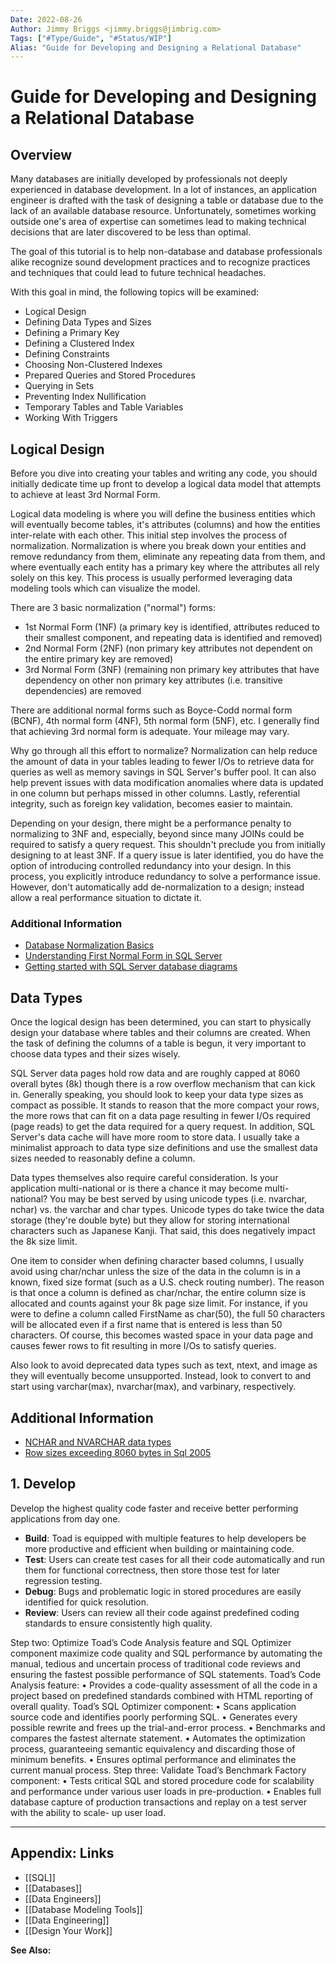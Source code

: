 ```yaml
---
Date: 2022-08-26
Author: Jimmy Briggs <jimmy.briggs@jimbrig.com>
Tags: ["#Type/Guide", "#Status/WIP"]
Alias: "Guide for Developing and Designing a Relational Database"
---
```


# Guide for Developing and Designing a Relational Database

## Overview

Many databases are initially developed by professionals not deeply experienced in database development. In a lot of instances, an application engineer is drafted with the task of designing a table or database due to the lack of an available database resource. Unfortunately, sometimes working outside one's area of expertise can sometimes lead to making technical decisions that are later discovered to be less than optimal.

The goal of this tutorial is to help non-database and database professionals alike recognize sound development practices and to recognize practices and techniques that could lead to future technical headaches.

With this goal in mind, the following topics will be examined:

-   Logical Design
-   Defining Data Types and Sizes
-   Defining a Primary Key
-   Defining a Clustered Index
-   Defining Constraints
-   Choosing Non-Clustered Indexes
-   Prepared Queries and Stored Procedures
-   Querying in Sets
-   Preventing Index Nullification
-   Temporary Tables and Table Variables
-   Working With Triggers

## Logical Design

Before you dive into creating your tables and writing any code, you should initially dedicate time up front to develop a logical data model that attempts to achieve at least 3rd Normal Form.

Logical data modeling is where you will define the business entities which will eventually become tables, it's attributes (columns) and how the entities inter-relate with each other. This initial step involves the process of normalization. Normalization is where you break down your entities and remove redundancy from them, eliminate any repeating data from them, and where eventually each entity has a primary key where the attributes all rely solely on this key. This process is usually performed leveraging data modeling tools which can visualize the model.

There are 3 basic normalization ("normal") forms:

-   1st Normal Form (1NF) (a primary key is identified, attributes reduced to their smallest component, and repeating data is identified and removed)
-   2nd Normal Form (2NF) (non primary key attributes not dependent on the entire primary key are removed)
-   3rd Normal Form (3NF) (remaining non primary key attributes that have dependency on other non primary key attributes (i.e. transitive dependencies) are removed

There are additional normal forms such as Boyce-Codd normal form (BCNF), 4th normal form (4NF), 5th normal form (5NF), etc. I generally find that achieving 3rd normal form is adequate. Your mileage may vary.

Why go through all this effort to normalize? Normalization can help reduce the amount of data in your tables leading to fewer I/Os to retrieve data for queries as well as memory savings in SQL Server's buffer pool. It can also help prevent issues with data modification anomalies where data is updated in one column but perhaps missed in other columns. Lastly, referential integrity, such as foreign key validation, becomes easier to maintain.

Depending on your design, there might be a performance penalty to normalizing to 3NF and, especially, beyond since many JOINs could be required to satisfy a query request. This shouldn't preclude you from initially designing to at least 3NF. If a query issue is later identified, you do have the option of introducing controlled redundancy into your design. In this process, you explicitly introduce redundancy to solve a performance issue. However, don't automatically add de-normalization to a design; instead allow a real performance situation to dictate it.

### Additional Information

-   [Database Normalization Basics](http://databases.about.com/od/specificproducts/a/normalization.htm)
-   [Understanding First Normal Form in SQL Server](https://www.mssqltips.com/sqlservertip/2417/understanding-first-normal-form-in-sql-server/)
-   [Getting started with SQL Server database diagrams](https://www.mssqltips.com/sqlservertip/1816/getting-started-with-sql-server-database-diagrams/)


## Data Types

Once the logical design has been determined, you can start to physically design your database where tables and their columns are created. When the task of defining the columns of a table is begun, it very important to choose data types and their sizes wisely.

SQL Server data pages hold row data and are roughly capped at 8060 overall bytes (8k) though there is a row overflow mechanism that can kick in. Generally speaking, you should look to keep your data type sizes as compact as possible. It stands to reason that the more compact your rows, the more rows that can fit on a data page resulting in fewer I/Os required (page reads) to get the data required for a query request. In addition, SQL Server's data cache will have more room to store data. I usually take a minimalist approach to data type size definitions and use the smallest data sizes needed to reasonably define a column.

Data types themselves also require careful consideration. Is your application multi-national or is there a chance it may become multi-national? You may be best served by using unicode types (i.e. nvarchar, nchar) vs. the varchar and char types. Unicode types do take twice the data storage (they're double byte) but they allow for storing international characters such as Japanese Kanji. That said, this does negatively impact the 8k size limit.

One item to consider when defining character based columns, I usually avoid using char/nchar unless the size of the data in the column is in a known, fixed size format (such as a U.S. check routing number). The reason is that once a column is defined as char/nchar, the entire column size is allocated and counts against your 8k page size limit. For instance, if you were to define a column called FirstName as char(50), the full 50 characters will be allocated even if a first name that is entered is less than 50 characters. Of course, this becomes wasted space in your data page and causes fewer rows to fit resulting in more I/Os to satisfy queries.

Also look to avoid deprecated data types such as text, ntext, and image as they will eventually become unsupported. Instead, look to convert to and start using varchar(max), nvarchar(max), and varbinary, respectively.

## Additional Information

-   [NCHAR and NVARCHAR data types](http://msdn.microsoft.com/en-us/library/ms186939.aspx)
-   [Row sizes exceeding 8060 bytes in Sql 2005](https://www.mssqltips.com/sqlservertip/2242/row-sizes-exceeding-8060-bytes-in-sql-2005/)

## 1. Develop

Develop the highest quality code faster and receive better performing applications from day one. 

- **Build**: Toad is equipped with multiple features to help developers be more productive and efficient when building or maintaining code. 
- **Test**: Users can create test cases for all their code automatically and run them for functional correctness, then store those test for later regression testing. 
- **Debug**: Bugs and problematic logic in stored procedures are easily identified for quick resolution.
- **Review**: Users can review all their code against predefined coding standards to ensure consistently high quality.

Step two: Optimize Toad’s Code Analysis feature and SQL Optimizer component maximize code quality and SQL performance by automating the manual, tedious and uncertain process of traditional code reviews and ensuring the fastest possible performance of SQL statements. Toad’s Code Analysis feature: • Provides a code-quality assessment of all the code in a project based on predefined standards combined with HTML reporting of overall quality. Toad’s SQL Optimizer component: • Scans application source code and identifies poorly performing SQL. • Generates every possible rewrite and frees up the trial-and-error process. • Benchmarks and compares the fastest alternate statement. • Automates the optimization process, guaranteeing semantic equivalency and discarding those of minimum benefits. • Ensures optimal performance and eliminates the current manual process. Step three: Validate Toad’s Benchmark Factory component: • Tests critical SQL and stored procedure code for scalability and performance under various user loads in pre-production. • Enables full database capture of production transactions and replay on a test server with the ability to scale- up user load.

***

## Appendix: Links

- [[SQL]]
- [[Databases]]
- [[Data Engineers]]
- [[Database Modeling Tools]]
- [[Data Engineering]]
- [[Design Your Work]]

**See Also:**


